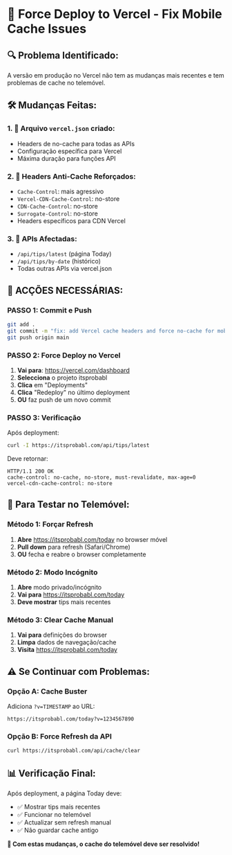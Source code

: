 # 🚀 Force Deploy to Vercel - Fix Mobile Cache Issues

## 🔍 Problema Identificado:
A versão em produção no Vercel não tem as mudanças mais recentes e tem problemas de cache no telemóvel.

## 🛠️ Mudanças Feitas:

### 1. 📝 Arquivo `vercel.json` criado:
- Headers de no-cache para todas as APIs
- Configuração específica para Vercel
- Máxima duração para funções API

### 2. 🔧 Headers Anti-Cache Reforçados:
- `Cache-Control`: mais agressivo
- `Vercel-CDN-Cache-Control`: no-store
- `CDN-Cache-Control`: no-store  
- `Surrogate-Control`: no-store
- Headers específicos para CDN Vercel

### 3. 🎯 APIs Afectadas:
- `/api/tips/latest` (página Today)
- `/api/tips/by-date` (histórico)
- Todas outras APIs via vercel.json

## 🚀 ACÇÕES NECESSÁRIAS:

### PASSO 1: Commit e Push
```bash
git add .
git commit -m "fix: add Vercel cache headers and force no-cache for mobile"
git push origin main
```

### PASSO 2: Force Deploy no Vercel
1. **Vai para**: https://vercel.com/dashboard
2. **Selecciona** o projeto itsprobabl
3. **Clica** em "Deployments"
4. **Clica** "Redeploy" no último deployment
5. **OU** faz push de um novo commit

### PASSO 3: Verificação
Após deployment:
```bash
curl -I https://itsprobabl.com/api/tips/latest
```

Deve retornar:
```
HTTP/1.1 200 OK
cache-control: no-cache, no-store, must-revalidate, max-age=0
vercel-cdn-cache-control: no-store
```

## 🎯 Para Testar no Telemóvel:

### Método 1: Forçar Refresh
1. **Abre** https://itsprobabl.com/today no browser móvel
2. **Pull down** para refresh (Safari/Chrome)
3. **OU** fecha e reabre o browser completamente

### Método 2: Modo Incógnito
1. **Abre** modo privado/incógnito
2. **Vai para** https://itsprobabl.com/today
3. **Deve mostrar** tips mais recentes

### Método 3: Clear Cache Manual
1. **Vai para** definições do browser
2. **Limpa** dados de navegação/cache
3. **Visita** https://itsprobabl.com/today

## ⚠️ Se Continuar com Problemas:

### Opção A: Cache Buster
Adiciona `?v=TIMESTAMP` ao URL:
```
https://itsprobabl.com/today?v=1234567890
```

### Opção B: Force Refresh da API
```bash
curl https://itsprobabl.com/api/cache/clear
```

## 📊 Verificação Final:
Após deployment, a página Today deve:
- ✅ Mostrar tips mais recentes
- ✅ Funcionar no telemóvel  
- ✅ Actualizar sem refresh manual
- ✅ Não guardar cache antigo

**🎉 Com estas mudanças, o cache do telemóvel deve ser resolvido!**
